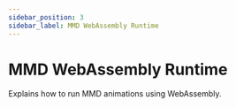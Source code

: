 ```yaml
---
sidebar_position: 3
sidebar_label: MMD WebAssembly Runtime
---
```


# MMD WebAssembly Runtime

Explains how to run MMD animations using WebAssembly. 